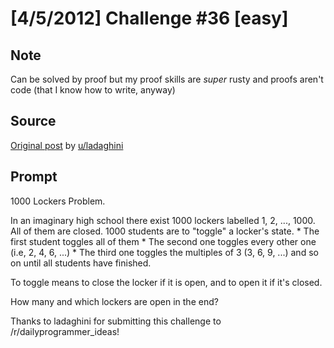 # [4/5/2012] Challenge #36 [easy]

## Note

Can be solved by proof but my proof skills are _super_ rusty and proofs aren't code (that I know how to write, anyway)

## Source

[Original post](https://old.reddit.com/r/dailyprogrammer/comments/ruiob/452012_challenge_36_easy/) by [u/ladaghini](https://old.reddit.com/user/ladaghini)

## Prompt

1000 Lockers Problem.



In an imaginary high school there exist 1000 lockers labelled 1, 2, ..., 1000. All of them are closed. 1000 students are to "toggle" a locker's state. * The first student toggles all of them * The second one toggles every other one (i.e, 2, 4, 6, ...) * The third one toggles the multiples of 3 (3, 6, 9, ...) and so on until all students have finished.



To toggle means to close the locker if it is open, and to open it if it's closed.



How many and which lockers are open in the end?


Thanks to ladaghini for submitting this challenge to /r/dailyprogrammer_ideas!
